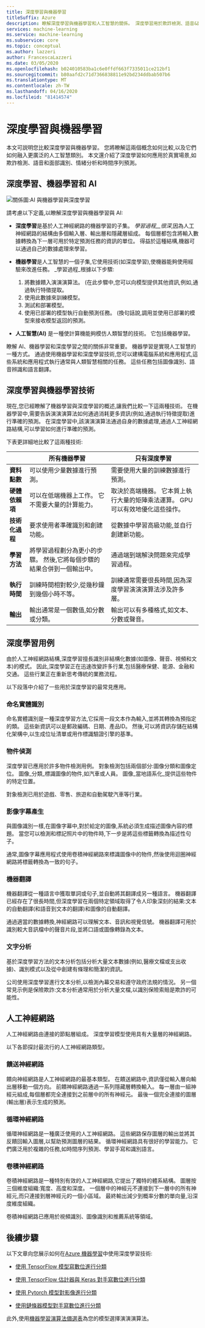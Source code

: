 ```yaml
---
title: 深度學習與機器學習
titleSuffix: Azure
description: 瞭解深度學習與機器學習和人工智慧的關係。 深度學習用於欺詐檢測、語音&面部識別、情緒分析和時間序列預測等場景。
services: machine-learning
ms.service: machine-learning
ms.subservice: core
ms.topic: conceptual
ms.author: lazzeri
author: FrancescaLazzeri
ms.date: 03/05/2020
ms.openlocfilehash: b024010583ba1c6e0ffdf663f7335011ce212bf1
ms.sourcegitcommit: b80aafd2c71d7366838811e92bd234ddbab507b6
ms.translationtype: MT
ms.contentlocale: zh-TW
ms.lasthandoff: 04/16/2020
ms.locfileid: "81414574"
---
```

# <a name="deep-learning-vs-machine-learning"></a>深度學習與機器學習

本文可説明您比較深度學習與機器學習。 您將瞭解這兩個概念如何比較,以及它們如何融入更廣泛的人工智慧類別。 本文還介紹了深度學習如何應用於真實場景,如欺詐檢測、語音和面部識別、情緒分析和時間序列預測。

## <a name="deep-learning-machine-learning-and-ai"></a>深度學習、機器學習和 AI

![關係圖:AI 與機器學習與深度學習](./media/concept-deep-learning-vs-machine-learning/ai-vs-machine-learning-vs-deep-learning.png)

請考慮以下定義,以瞭解深度學習與機器學習與 AI:

- **深度學習**是基於人工神經網路的機器學習的子集。 _學習過程__很深_,因為人工神經網路的結構由多個輸入層、輸出層和隱藏層組成。 每個層都包含將輸入數據轉換為下一層可用於特定預測任務的資訊的單位。 得益於這種結構,機器可以通過自己的數據處理來學習。

- **機器學習**是人工智慧的一個子集,它使用技術(如深度學習),使機器能夠使用經驗來改進任務。 _學習過程_根據以下步驟:

   1. 將數據饋入演演演算法。 (在此步驟中,您可以向模型提供其他資訊,例如,通過執行特徵提取。
   1. 使用此數據來訓練模型。
   1. 測試和部署模型。
   1. 使用已部署的模型執行自動預測任務。 (換句話說,調用並使用已部署的模型來接收模型返回的預測。

- **人工智慧(AI)** 是一種使計算機能夠模仿人類智慧的技術。 它包括機器學習。 
 
瞭解 AI、機器學習和深度學習之間的關係非常重要。 機器學習是實現人工智慧的一種方式。 通過使用機器學習和深度學習技術,您可以建構電腦系統和應用程式,這些系統和應用程式執行通常與人類智慧相關的任務。 這些任務包括圖像識別、語音辨識和語言翻譯。

## <a name="techniques-of-deep-learning-vs-machine-learning"></a>深度學習與機器學習技術 

現在,您已經瞭解了機器學習與深度學習的概述,讓我們比較一下這兩種技術。 在機器學習中,需要告訴演演演算法如何通過消耗更多資訊(例如,通過執行特徵提取)進行準確的預測。 在深度學習中,該演演演算法通過自身的數據處理,通過人工神經網路結構,可以學習如何進行準確的預測。

下表更詳細地比較了這兩種技術:

| |所有機器學習 |只有深度學習|
|---|---|---|
|  **資料點數** | 可以使用少量數據進行預測。 | 需要使用大量的訓練數據進行預測。 |
|  **硬體依賴項** | 可以在低端機器上工作。 它不需要大量的計算能力。 | 取決於高端機器。 它本質上執行大量的矩陣乘法運算。 GPU 可以有效地優化這些操作。 |
|  **技術化過程** | 要求使用者準確識別和創建功能。 | 從數據中學習高級功能,並自行創建新功能。 |
|  **學習方法** | 將學習過程劃分為更小的步驟。 然後,它將每個步驟的結果合併到一個輸出中。 | 通過端到端解決問題來完成學習過程。 |
|  **執行時間** | 訓練時間相對較少,從幾秒鐘到幾個小時不等。 | 訓練通常需要很長時間,因為深度學習演演演算法涉及許多層。 |
|  **輸出** | 輸出通常是一個數值,如分數或分類。 | 輸出可以有多種格式,如文本、分數或聲音。 |

## <a name="deep-learning-use-cases"></a>深度學習用例

由於人工神經網路結構,深度學習擅長識別非結構化數據(如圖像、聲音、視頻和文本)的模式。 因此,深度學習正在迅速改變許多行業,包括醫療保健、能源、金融和交通。 這些行業正在重新思考傳統的業務流程。 

以下段落中介紹了一些用於深度學習的最常見應用。

### <a name="named-entity-recognition"></a>命名實體識別

命名實體識別是一種深度學習方法,它採用一段文本作為輸入,並將其轉換為預指定的類。 這些新資訊可以是郵政編碼、日期、產品ID。 然後,可以將資訊存儲在結構化架構中,以生成位址清單或用作標識驗證引擎的基準。

### <a name="object-detection"></a>物件偵測

深度學習已應用於許多物件檢測用例。 對象檢測包括兩個部分:圖像分類和圖像定位。 圖像_分類_標識圖像的物件,如汽車或人員。 圖像_當地語系化_提供這些物件的特定位置。 

對象檢測已用於遊戲、零售、旅遊和自動駕駛汽車等行業。

### <a name="image-caption-generation"></a>影像字幕產生

與圖像識別一樣,在圖像字幕中,對於給定的圖像,系統必須生成描述圖像內容的標題。 當您可以檢測和標記照片中的物件時,下一步是將這些標籤轉換為描述性句子。 

通常,圖像字幕應用程式使用卷積神經網路來標識圖像中的物件,然後使用迴圈神經網路將標籤轉換為一致的句子。

### <a name="machine-translation"></a>機器翻譯

機器翻譯從一種語言中獲取單詞或句子,並自動將其翻譯成另一種語言。 機器翻譯已經存在了很長時間,但深度學習在兩個特定領域取得了令人印象深刻的結果:文本的自動翻譯(和語音到文本的翻譯)和圖像的自動翻譯。

通過適當的數據轉換,神經網路可以理解文本、音訊和視覺信號。 機器翻譯可用於識別較大音訊檔中的聲音片段,並將口語或圖像轉錄為文本。

### <a name="text-analytics"></a>文字分析

基於深度學習方法的文本分析包括分析大量文本數據(例如,醫療文檔或支出收據)、識別模式以及從中創建有條理和簡潔的資訊。

公司使用深度學習進行文本分析,以檢測內幕交易和遵守政府法規的情況。 另一個常見示例是保險欺詐:文本分析通常用於分析大量文檔,以識別保險索賠是欺詐的可能性。 

## <a name="artificial-neural-networks"></a>人工神經網路

人工神經網路由連接的節點層組成。 深度學習模型使用具有大量層的神經網路。 

以下各節探討最流行的人工神經網路類型。

### <a name="feedforward-neural-network"></a>饋送神經網路

饋向神經網路是人工神經網路的最基本類型。 在饋送網路中,資訊僅從輸入層向輸出層移動一個方向。 前饋神經網路通過一系列隱藏層轉換輸入。 每一層由一組神經元組成,每個層都完全連接到之前層中的所有神經元。 最後一個完全連接的圖層(輸出層)表示生成的預測。

### <a name="recurrent-neural-network"></a>循環神經網路

循環神經網路是一種廣泛使用的人工神經網路。 這些網路保存圖層的輸出並將其反饋回輸入圖層,以幫助預測圖層的結果。 循環神經網路具有很好的學習能力。 它們廣泛用於複雜的任務,如時間序列預測、學習手寫和識別語言。

### <a name="convolutional-neural-networks"></a>卷積神經網路

卷積神經網路是一種特別有效的人工神經網路,它提出了獨特的體系結構。 圖層按三個維度組織:寬度、高度和深度。 一個層中的神經元不連接到下一層中的所有神經元,而只連接到層神經元的一個小區域。 最終輸出減少到概率分數的單向量,沿深度維度組織。 

卷積神經網路已應用於視頻識別、圖像識別和推薦系統等領域。

## <a name="next-steps"></a>後續步驟

以下文章向您展示如何在[Azure 機器學習](https://docs.microsoft.com/azure/machine-learning/?WT.mc_id=docs-article-lazzeri)中使用深度學習技術:

- [使用 TensorFlow 模型寫數位進行分類](https://docs.microsoft.com/azure/machine-learning/how-to-train-tensorflow?WT.mc_id=docs-article-lazzeri)

- [使用 TensorFlow 估計器與 Keras 對手寫數位進行分類](https://docs.microsoft.com/azure/machine-learning/how-to-train-keras?WT.mc_id=docs-article-lazzeri)

- [使用 Pytorch 模型對影像進行分類](https://docs.microsoft.com/azure/machine-learning/how-to-train-pytorch?WT.mc_id=docs-article-lazzeri)

- [使用鏈條器模型對手寫數位進行分類](https://docs.microsoft.com/azure/machine-learning/how-to-train-ml-models)

此外,使用[機器學習演算法備選表](algorithm-cheat-sheet.md)為您的模型選擇演演演算法。
